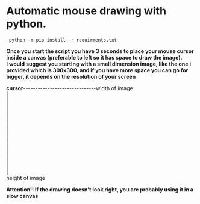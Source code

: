 # Automatic mouse drawing with python.
<code> python -m pip install -r requirments.txt </code>

**Once you start the script you have 3 seconds to place your mouse cursor inside a canvas (preferable to left so it has space to draw the image).**<br />
**I would suggest you starting with a small dimension image, like the one i provided which is 300x300, and if you have more space you can go for bigger, it depends on the resolution of your screen**


**cursor**------------------------------width of image<br />
|
<br />
|
<br />
|
<br />
|
<br />
|
<br />
|
<br />
|
<br />
|
<br />
|
<br />
|
<br />
|
<br />
|
<br />
|
<br />
height of image

**Attention!! If the drawing doesn't look right, you are probably using it in a slow canvas**
